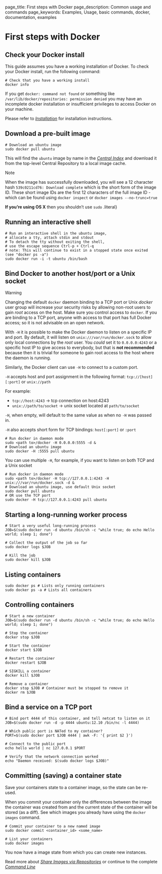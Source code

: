 page_title: First steps with Docker
page_description: Common usage and commands
page_keywords: Examples, Usage, basic commands, docker, documentation, examples

# First steps with Docker

## Check your Docker install

This guide assumes you have a working installation of Docker. To check
your Docker install, run the following command:

    # Check that you have a working install
    docker info

If you get `docker: command not found` or something
like `/var/lib/docker/repositories: permission denied`
you may have an incomplete docker installation or insufficient
privileges to access Docker on your machine.

Please refer to [*Installation*](../../installation/#installation-list)
for installation instructions.

## Download a pre-built image

    # Download an ubuntu image
    sudo docker pull ubuntu

This will find the `ubuntu` image by name in the
[*Central Index*](../workingwithrepository/#searching-central-index) and
download it from the top-level Central Repository to a local image
cache.

Note

When the image has successfully downloaded, you will see a 12 character
hash `539c0211cd76: Download complete` which is the
short form of the image ID. These short image IDs are the first 12
characters of the full image ID - which can be found using
`docker inspect` or
`docker images --no-trunc=true`

**If you’re using OS X** then you shouldn’t use `sudo`
.literal}

## Running an interactive shell

    # Run an interactive shell in the ubuntu image,
    # allocate a tty, attach stdin and stdout
    # To detach the tty without exiting the shell,
    # use the escape sequence Ctrl-p + Ctrl-q
    # note: This will continue to exist in a stopped state once exited (see "docker ps -a")
    sudo docker run -i -t ubuntu /bin/bash

## Bind Docker to another host/port or a Unix socket

Warning

Changing the default `docker` daemon binding to a
TCP port or Unix *docker* user group will increase your security risks
by allowing non-root users to gain *root* access on the host. Make sure
you control access to `docker`. If you are binding
to a TCP port, anyone with access to that port has full Docker access;
so it is not advisable on an open network.

With `-H` it is possible to make the Docker daemon
to listen on a specific IP and port. By default, it will listen on
`unix:///var/run/docker.sock` to allow only local
connections by the *root* user. You *could* set it to
`0.0.0.0:4243` or a specific host IP to give access
to everybody, but that is **not recommended** because then it is trivial
for someone to gain root access to the host where the daemon is running.

Similarly, the Docker client can use `-H` to connect
to a custom port.

`-H` accepts host and port assignment in the
following format: `tcp://[host][:port]` or
`unix://path`

For example:

-   `tcp://host:4243` -\> tcp connection on
    host:4243
-   `unix://path/to/socket` -\> unix socket located
    at `path/to/socket`

`-H`, when empty, will default to the same value as
when no `-H` was passed in.

`-H` also accepts short form for TCP bindings:
`host[:port]` or `:port`

    # Run docker in daemon mode
    sudo <path to>/docker -H 0.0.0.0:5555 -d &
    # Download an ubuntu image
    sudo docker -H :5555 pull ubuntu

You can use multiple `-H`, for example, if you want
to listen on both TCP and a Unix socket

    # Run docker in daemon mode
    sudo <path to>/docker -H tcp://127.0.0.1:4243 -H unix:///var/run/docker.sock -d &
    # Download an ubuntu image, use default Unix socket
    sudo docker pull ubuntu
    # OR use the TCP port
    sudo docker -H tcp://127.0.0.1:4243 pull ubuntu

## Starting a long-running worker process

    # Start a very useful long-running process
    JOB=$(sudo docker run -d ubuntu /bin/sh -c "while true; do echo Hello world; sleep 1; done")

    # Collect the output of the job so far
    sudo docker logs $JOB

    # Kill the job
    sudo docker kill $JOB

## Listing containers

    sudo docker ps # Lists only running containers
    sudo docker ps -a # Lists all containers

## Controlling containers

    # Start a new container
    JOB=$(sudo docker run -d ubuntu /bin/sh -c "while true; do echo Hello world; sleep 1; done")

    # Stop the container
    docker stop $JOB

    # Start the container
    docker start $JOB

    # Restart the container
    docker restart $JOB

    # SIGKILL a container
    docker kill $JOB

    # Remove a container
    docker stop $JOB # Container must be stopped to remove it
    docker rm $JOB

## Bind a service on a TCP port

    # Bind port 4444 of this container, and tell netcat to listen on it
    JOB=$(sudo docker run -d -p 4444 ubuntu:12.10 /bin/nc -l 4444)

    # Which public port is NATed to my container?
    PORT=$(sudo docker port $JOB 4444 | awk -F: '{ print $2 }')

    # Connect to the public port
    echo hello world | nc 127.0.0.1 $PORT

    # Verify that the network connection worked
    echo "Daemon received: $(sudo docker logs $JOB)"

## Committing (saving) a container state

Save your containers state to a container image, so the state can be
re-used.

When you commit your container only the differences between the image
the container was created from and the current state of the container
will be stored (as a diff). See which images you already have using the
`docker images` command.

    # Commit your container to a new named image
    sudo docker commit <container_id> <some_name>

    # List your containers
    sudo docker images

You now have a image state from which you can create new instances.

Read more about [*Share Images via
Repositories*](../workingwithrepository/#working-with-the-repository) or
continue to the complete [*Command
Line*](../../reference/commandline/cli/#cli)
